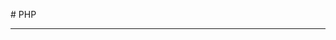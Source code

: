 ﻿﻿# PHP
<hr>
<a href="//github.com/itmo-it-group-305/andrey.elagin-php/tree/master/homework/1.12.01 (Високосный год, Светофор, Треугольник)</a><br>
